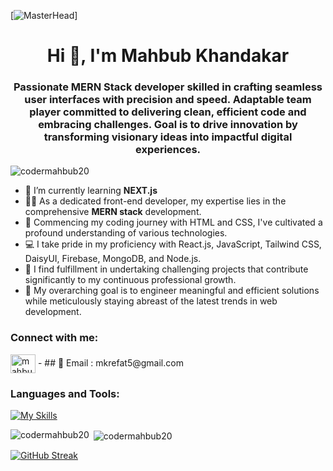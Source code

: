 [![MasterHead](https://camo.githubusercontent.com/7b0d7056cf528da8971844af6dab6d746144ac7ef9b77af605ab7e3d3bc8a458/68747470733a2f2f6c6f6769636d6f6a6f2e636f6d2f6173736574732f646973742f6e65775f70616765732f696d616765732f6a732d6769662e676966)]
<h1 align="center">Hi 👋, I'm Mahbub Khandakar</h1>
<h3 align="center">Passionate MERN Stack developer skilled in crafting seamless user interfaces with
precision and speed. Adaptable team player committed to delivering clean, efficient code
and embracing challenges. Goal is to drive innovation by transforming visionary ideas into
impactful digital experiences.</h3>


<p align="left"> <img src="https://komarev.com/ghpvc/?username=codermahbub20&label=Profile%20views&color=0e75b6&style=flat" alt="codermahbub20" /> </p>

- 🌱 I’m currently learning **NEXT.js**
- 👨‍💻 As a dedicated front-end developer, my expertise lies in the comprehensive **MERN stack** development.
- 🚀 Commencing my coding journey with HTML and CSS, I've cultivated a profound understanding of various technologies.
- 💻 I take pride in my proficiency with React.js, JavaScript, Tailwind CSS, DaisyUI, Firebase, MongoDB, and Node.js.
- 🌱 I find fulfillment in undertaking challenging projects that contribute significantly to my continuous professional growth.
- 🎯 My overarching goal is to engineer meaningful and efficient solutions while meticulously staying abreast of the latest trends in web development.


<h3 align="left">Connect with me:</h3>
<p align="left">
<a href="www.linkedin.com/in/mahbub-khandakar-a61828291" target="blank"><img align="center" src="https://raw.githubusercontent.com/rahuldkjain/github-profile-readme-generator/master/src/images/icons/Social/linked-in-alt.svg" alt="mahbubkhandakar" height="30" width="40" /></a>
- ## 📧 Email : mkrefat5@gmail.com
</p>

<h3 align="left">Languages and Tools:</h3>

[![My Skills](https://skillicons.dev/icons?i=js,html,css,express,firebase,react,figma,mongodb,nodejs,vscode)](https://skillicons.dev)

<p><img align="left" src="https://github-readme-stats.vercel.app/api/top-langs?username=codermahbub20&show_icons=true&locale=en&layout=compact" alt="codermahbub20" /></p>

<p>&nbsp;<img align="center" src="https://github-readme-stats.vercel.app/api?username=codermahbub20&show_icons=true&locale=en" alt="codermahbub20" /></p>

[![GitHub Streak](https://github-readme-streak-stats.herokuapp.com?user=codermahbub20&theme=calm-pink&border_radius=4.7)](https://git.io/streak-stats)
